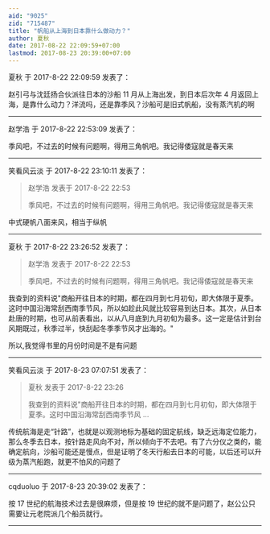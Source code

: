 ```yaml
---
aid: "9025"
zid: "715487"
title: "帆船从上海到日本靠什么做动力？"
author: 夏秋
date: 2017-08-22 22:09:59+07:00
lastmod: 2017-08-23 20:39:00+07:00
---
```


夏秋 于 2017-8-22 22:09:59 发表了：

赵引弓与沈廷扬合伙派往日本的沙船 11 月从上海出发，到日本后次年 4 月返回上海，是靠什么动力？洋流吗，还是靠季风？沙船可是旧式帆船，没有蒸汽机的啊

---

赵学浩 于 2017-8-22 22:53:09 发表了：

季风吧，不过去的时候有问题啊，得用三角帆吧。我记得倭寇就是春天来

---

笑看风云淡 于 2017-8-22 23:10:11 发表了：

> 赵学浩 发表于 2017-8-22 22:53
>
> 季风吧，不过去的时候有问题啊，得用三角帆吧。我记得倭寇就是春天来

中式硬帆八面来风，相当于纵帆

---

夏秋 于 2017-8-22 23:26:52 发表了：

> 赵学浩 发表于 2017-8-22 22:53
>
> 季风吧，不过去的时候有问题啊，得用三角帆吧。我记得倭寇就是春天来

我查到的资料说"商船开往日本的时期，都在四月到七月初旬，即大体限于夏季。这时中国沿海常刮西南季节风，所以如趁此风就比较容易到达日本。其次，从日本赴唐的时期，也可从前表看出，以从八月底到九月初旬为最多。这一定是估计到台风期既过，秋季过半，快刮起冬季季节风才出海的。"

所以,我觉得书里的月份时间是不是有问题

---

笑看风云淡 于 2017-8-23 07:07:51 发表了：

> 夏秋 发表于 2017-8-22 23:26
>
> 我查到的资料说&quot;商船开往日本的时期，都在四月到七月初旬，即大体限于夏季。这时中国沿海常刮西南季节风 ...

传统航海是走“针路”，也就是以观测地标为基础的固定航线，缺乏远海定位能力，那么冬季去日本，按针路走风向不对，所以倾向于不去吧。有了六分仪之类的，能确定航向，沙船可能还是慢点，但是证明了冬天行船去日本的可能，以后还可以升级为蒸汽船跑，就更不怕风的问题了

---

cqduoluo 于 2017-8-23 20:39:02 发表了：

按 17 世纪的航海技术过去是很麻烦，但是按 19 世纪的就不是问题了，赵公公只需要让元老院派几个船员就行。

---
